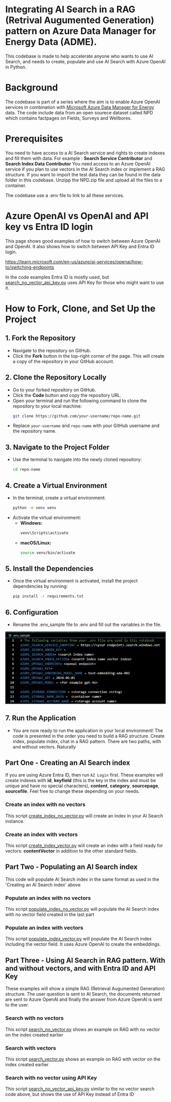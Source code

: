 # Integrating AI Search in a RAG (Retrival Augumented Generation) pattern on Azure Data Manager for Energy Data (ADME). 


This codebase is made to help accelerate anyone who wants to use AI Search, and needs to create, populate and use AI Search with Azure OpenAI in Python. 

# Background

The codebase is part of a series where the aim is to enable Azure OpenAI services in combination with [Microsoft Azure Data Manager for Energy ](https://learn.microsoft.com/en-us/azure/energy-data-services/) data. The code include data from an open sourece dataset called NPD which contains factpages on Fields, Surveys and Wellbores.


# Prerequisites
You need to have access to a AI Search service and rights to create indexes and fill them with data. For example : **Search Service Contributor** and **Search Index Data Contributor**
You need access to an Azure OpenAI service if you plan to use vectors in the AI Search index or implement a RAG structure. 
If you want to import the test data they can be found in the data folder in this codebase. Unzipp the NPD.zip file and upload all the files to a container. 

The codebase use a .env file to link to all these services. 

# Azure OpenAI vs OpenAI and API key vs Entra ID login
This page shows good examples of how to switch between Azure OpenAI and OpenAI. It also shows how to switch between API Key and Entra ID login.

https://learn.microsoft.com/en-us/azure/ai-services/openai/how-to/switching-endpoints

In the code examples Entra ID is mostly used, but [search_no_vector_api_key.py](search_no_vector_api_key.py) uses API Key for those who might want to use it.

# How to Fork, Clone, and Set Up the Project

## 1. Fork the Repository
- Navigate to the repository on GitHub.
- Click the **Fork** button in the top-right corner of the page. This will create a copy of the repository in your GitHub account.

## 2. Clone the Repository Locally
- Go to your forked repository on GitHub.
- Click the **Code** button and copy the repository URL.
- Open your terminal and run the following command to clone the repository to your local machine:
    ```bash
    git clone https://github.com/your-username/repo-name.git
    ```
- Replace `your-username` and `repo-name` with your GitHub username and the repository name.

## 3. Navigate to the Project Folder
- Use the terminal to navigate into the newly cloned repository:
    ```bash
    cd repo-name
    ```

## 4. Create a Virtual Environment
- In the terminal, create a virtual environment:
    ```bash
    python -m venv venv
    ```
- Activate the virtual environment:
    - **Windows:**
        ```bash
        venv\Scripts\activate
        ```
    - **macOS/Linux:**
        ```bash
        source venv/bin/activate
        ```

## 5. Install the Dependencies
- Once the virtual environment is activated, install the project dependencies by running:
    ```bash
    pip install -r requirements.txt
    ```

## 6. Configuration
- Rename the .env_sample file to .env and fill out the variables in the file.

![Environment file example](images/env_file.png)

## 7. Run the Application
- You are now ready to run the application in your local environment! The code is presented in the order you need to build a RAG structure. Create index, populate index, chat in a RAG pattern. There are two paths, with and without vectors. Naturally 



## Part One - Creating an AI Search index
If you are using Azure Entra ID, then run `AZ Login` first. These examples will create indexes with **id**, **keyfield** (this is the key in the index and must be unique and have no special characters), **content**, **category**, **sourcepage**, **sourcefile**. Feel free to change these depending on your needs.


### Create an index with no vectors

This script [create_index_no_vector.py](code/create_index_no_vector.py) will create an index in your AI Search instance. 

### Create an index with vectors
This script [create_index_vector.py](create_index_vector.py) will create an index with a field ready for vectors: **contentVector** in addition to the other standard fields.


## Part Two - Populating an AI Search index
This code will populate AI Search index in the same format as used in the 'Creating an AI Search index' above

### Populate an index with no vectors
This script [populate_index_no_vector.py](populate_index_no_vector.py) will populate the AI Search index with no vector field created in the last part

### Populate an index with vectors
This script [populate_index_vector.py](populate_index_vector.py) will populate the AI Search index including the vector field. It uses Azure OpenAI to create the embeddings. 


## Part Three - Using AI Search in RAG pattern. With and without vectors, and with Entra ID and API Key
These examples will show a simple RAG (Retrieval Augumented Generation) structure. The user question is sent to AI Search, the documents returned are sent to Azure OpenAI and finally the answer from Azure OpenAI is sent to the user. 

### Search with no vectors
This script [search_no_vector.py](search_no_vector.py) shows an example on RAG with no vector on the index created earlier

### Search with vectors
This script [search_vector.py](search_vector.py) shows an example on RAG with vector on the index created earlier

### Search with no vector using API Key 
This script [search_no_vector_api_key.py](search_no_vector_api_key.py) similar to the no vector search code above, but shows the use of API Key instead of Entra ID